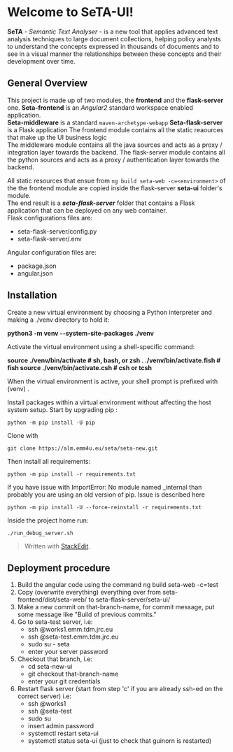 Welcome to SeTA-UI! 
===================  
**SeTA** - *Semantic Text Analyser* - is a new tool that applies advanced text analysis techniques to large document collections, helping policy analysts to understand the concepts expressed in thousands of documents and to see in a visual manner the relationships between these concepts and their development over time. 

General Overview 
------------  
This project is made up of two modules, the **frontend** and the **flask-server** one. 
**Seta-frontend** is an *Angular2* standard workspace enabled application.  
**Seta-middleware** is a standard `maven-archetype-webapp` 
**Seta-flask-server** is a Flask application 
The frontend module contains all the static reaources that make up the UI business logic  
The middleware module contains all the java sources and acts as a proxy / integration layer towards the backend. 
The flask-server module contains all the python sources and acts as a proxy / authentication layer towards the backend.  



All static resources that ensue from `ng build seta-web -c=<environment>` of the the frontend module are copied inside the flask-server **seta-ui** folder's module.  
The end result is a ***seta-flask-server*** folder that contains a Flask application that can be deployed on any web container.  
Flask configurations files are:
 - seta-flask-server/config.py
 - seta-flask-server/.env
 
 Angular configuration files are:
 - package.json
 - angular.json

Installation 
------------

Create a new virtual environment by choosing a Python interpreter and making a ./venv directory to hold it:

**python3 -m venv --system-site-packages ./venv**

Activate the virtual environment using a shell-specific command:

**source ./venv/bin/activate  # sh, bash, or zsh
. ./venv/bin/activate.fish  # fish
source ./venv/bin/activate.csh  # csh or tcsh**

When the virtual environment is active, your shell prompt is prefixed with (venv) .

Install packages within a virtual environment without affecting the host system setup. Start by upgrading pip :

    python -m pip install -U pip

Clone with 

    git clone https://alm.emm4u.eu/seta/seta-new.git
    
Then install all requirements:

    python -m pip install -r requirements.txt

If you have issue with ImportError: No module named _internal than probably you are using an old version of pip. Issue is described here

    python -m pip install -U --force-reinstall -r requirements.txt
Inside the project home run:

    ./run_debug_server.sh

> Written with [StackEdit](https://stackedit.io/).

Deployment procedure
------------

1. Build the angular code using the command ng build seta-web -c=test
2. Copy (overwrite everything) everything over from seta-frontend/dist/seta-web/ to seta-flask-server/seta-ui/
3. Make a new commit on that-branch-name, for commit message, put some message like "Build of previous commits."
3. Go to seta-test server, i.e:
    - ssh <username>@works1.emm.tdm.jrc.eu
    - ssh <username>@seta-test.emm.tdm.jrc.eu
    - sudo su - seta
    - enter your server password
4. Checkout that branch, i.e:
    - cd seta-new-ui
    - git checkout that-branch-name
    - enter your git credentials 
5. Restart flask server (start from step 'c' if you are already ssh-ed on the correct server) i.e:
    - ssh <username>@works1
    - ssh <username>@seta-test
    - sudo su
    - insert admin password
    - systemctl restart seta-ui
    - systemctl status seta-ui (just to check that guinorn is restarted)